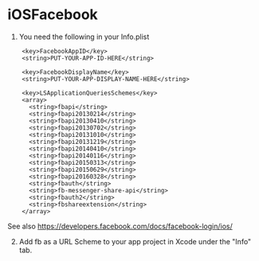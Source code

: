 # iOSFacebook

1) You need the following in your Info.plist
```
	<key>FacebookAppID</key>
	<string>PUT-YOUR-APP-ID-HERE</string>
    
	<key>FacebookDisplayName</key>
	<string>PUT-YOUR-APP-DISPLAY-NAME-HERE</string>
    
    <key>LSApplicationQueriesSchemes</key>
    <array>
      <string>fbapi</string>
      <string>fbapi20130214</string>
      <string>fbapi20130410</string>
      <string>fbapi20130702</string>
      <string>fbapi20131010</string>
      <string>fbapi20131219</string>
      <string>fbapi20140410</string>
      <string>fbapi20140116</string>
      <string>fbapi20150313</string>
      <string>fbapi20150629</string>
      <string>fbapi20160328</string>
      <string>fbauth</string>
      <string>fb-messenger-share-api</string>
      <string>fbauth2</string>
      <string>fbshareextension</string>
    </array>
```

See also  https://developers.facebook.com/docs/facebook-login/ios/   


2) Add fb<YOUR-APP-ID> as a URL Scheme to your app project in Xcode under the "Info" tab.
